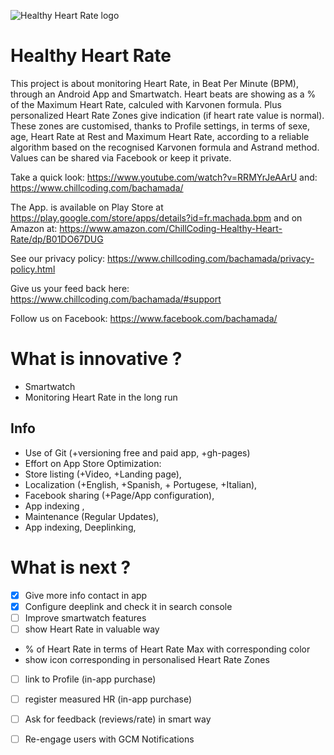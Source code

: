 ![Healthy Heart Rate logo](https://raw.githubusercontent.com/chillcoding-at-the-beach/bachamada/master/app/src/main/res/mipmap-xxxhdpi/ic_launcher.png)

# Healthy Heart Rate

This project is about monitoring Heart Rate, in Beat Per Minute (BPM), through an Android App and Smartwatch.
Heart beats are showing as a % of the Maximum Heart Rate, calculed with Karvonen formula. Plus personalized Heart Rate Zones give indication (if heart rate value is normal). These zones are customised, thanks to Profile settings, in terms of sexe, age, Heart Rate at Rest and Maximum Heart Rate, according to a reliable algorithm based on the recognised Karvonen formula and Astrand method. 
Values can be shared via Facebook or keep it private.

Take a quick look: https://www.youtube.com/watch?v=RRMYrJeAArU and: https://www.chillcoding.com/bachamada/

The App. is available on Play Store at https://play.google.com/store/apps/details?id=fr.machada.bpm
and on Amazon at: https://www.amazon.com/ChillCoding-Healthy-Heart-Rate/dp/B01DO67DUG

See our privacy policy: https://www.chillcoding.com/bachamada/privacy-policy.html

Give us your feed back here: https://www.chillcoding.com/bachamada/#support

Follow us on Facebook: https://www.facebook.com/bachamada/

# What is innovative ?
- Smartwatch
- Monitoring Heart Rate in the long run

## Info
- Use of Git (+versioning free and paid app, +gh-pages)
- Effort on App Store Optimization: 
 - Store listing (+Video, +Landing page), 
 - Localization (+English, +Spanish, + Portugese, +Italian), 
 - Facebook sharing (+Page/App configuration), 
 - App indexing , 
 - Maintenance (Regular Updates),
 - App indexing, Deeplinking,

# What is next ?
* [X] Give more info contact in app
* [X] Configure deeplink and check it in search console
* [ ] Improve smartwatch features 
 * [ ] show Heart Rate in valuable way
  * % of Heart Rate in terms of Heart Rate Max with corresponding color 
  * show icon corresponding in personalised Heart Rate Zones
 * [ ] link to Profile (in-app purchase)
 * [ ] register measured HR (in-app purchase)
* [ ] Ask for feedback (reviews/rate) in smart way
* [ ] Re-engage users with GCM Notifications

